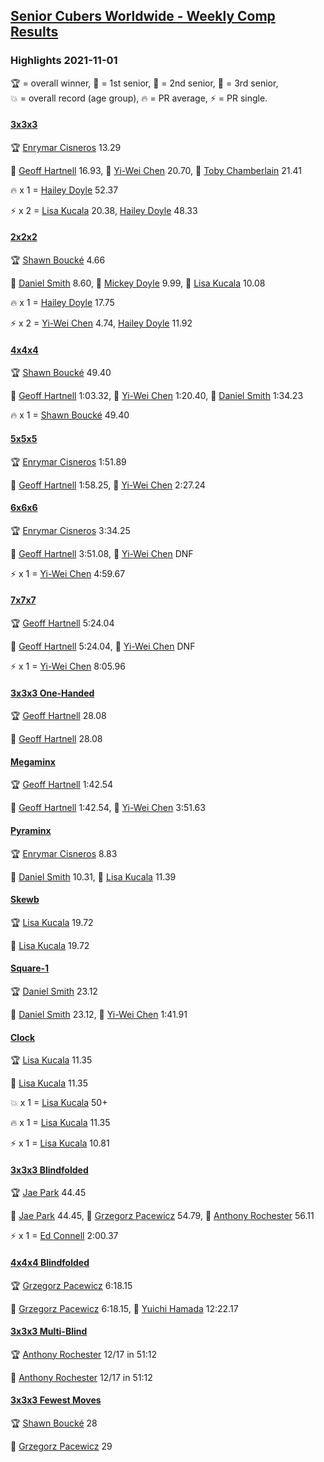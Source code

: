 <style>table {white-space: nowrap;}</style>
<link rel="stylesheet" type="text/css" href="/scw-comp/css/flags.css" />

## [Senior Cubers Worldwide - Weekly Comp Results](/scw-comp/results/)
### Highlights 2021-11-01

<span style="white-space: nowrap;">🏆 = overall winner</span>, <span style="white-space: nowrap;">🥇 = 1st senior</span>, <span style="white-space: nowrap;">🥈 = 2nd senior</span>, <span style="white-space: nowrap;">🥉 = 3rd senior</span>, <span style="white-space: nowrap;">💥 = overall record (age group)</span>, <span style="white-space: nowrap;">🔥 = PR average</span>, <span style="white-space: nowrap;">⚡ = PR single</span>.

#### [3x3x3](333.md)

<span style="white-space: nowrap;">🏆 [Enrymar Cisneros](../../persons/enrymar_cisneros/333.md) 13.29</span>

<span style="white-space: nowrap;">🥇 [Geoff Hartnell](../../persons/geoff_hartnell/333.md) 16.93</span>, <span style="white-space: nowrap;">🥈 [Yi-Wei Chen](../../persons/yi_wei_chen/333.md) 20.70</span>, <span style="white-space: nowrap;">🥉 [Toby Chamberlain](../../persons/toby_chamberlain/333.md) 21.41</span>

🔥 x 1 = <span style="white-space: nowrap;">[Hailey Doyle](../../persons/hailey_doyle/333.md) 52.37</span>

⚡ x 2 = <span style="white-space: nowrap;">[Lisa Kucala](../../persons/lisa_kucala/333.md) 20.38</span>, <span style="white-space: nowrap;">[Hailey Doyle](../../persons/hailey_doyle/333.md) 48.33</span>

#### [2x2x2](222.md)

<span style="white-space: nowrap;">🏆 [Shawn Boucké](../../persons/shawn_boucke/222.md) 4.66</span>

<span style="white-space: nowrap;">🥇 [Daniel Smith](../../persons/daniel_smith/222.md) 8.60</span>, <span style="white-space: nowrap;">🥈 [Mickey Doyle](../../persons/mickey_doyle/222.md) 9.99</span>, <span style="white-space: nowrap;">🥉 [Lisa Kucala](../../persons/lisa_kucala/222.md) 10.08</span>

🔥 x 1 = <span style="white-space: nowrap;">[Hailey Doyle](../../persons/hailey_doyle/222.md) 17.75</span>

⚡ x 2 = <span style="white-space: nowrap;">[Yi-Wei Chen](../../persons/yi_wei_chen/222.md) 4.74</span>, <span style="white-space: nowrap;">[Hailey Doyle](../../persons/hailey_doyle/222.md) 11.92</span>

#### [4x4x4](444.md)

<span style="white-space: nowrap;">🏆 [Shawn Boucké](../../persons/shawn_boucke/444.md) 49.40</span>

<span style="white-space: nowrap;">🥇 [Geoff Hartnell](../../persons/geoff_hartnell/444.md) 1:03.32</span>, <span style="white-space: nowrap;">🥈 [Yi-Wei Chen](../../persons/yi_wei_chen/444.md) 1:20.40</span>, <span style="white-space: nowrap;">🥉 [Daniel Smith](../../persons/daniel_smith/444.md) 1:34.23</span>

🔥 x 1 = <span style="white-space: nowrap;">[Shawn Boucké](../../persons/shawn_boucke/444.md) 49.40</span>

#### [5x5x5](555.md)

<span style="white-space: nowrap;">🏆 [Enrymar Cisneros](../../persons/enrymar_cisneros/555.md) 1:51.89</span>

<span style="white-space: nowrap;">🥇 [Geoff Hartnell](../../persons/geoff_hartnell/555.md) 1:58.25</span>, <span style="white-space: nowrap;">🥈 [Yi-Wei Chen](../../persons/yi_wei_chen/555.md) 2:27.24</span>

#### [6x6x6](666.md)

<span style="white-space: nowrap;">🏆 [Enrymar Cisneros](../../persons/enrymar_cisneros/666.md) 3:34.25</span>

<span style="white-space: nowrap;">🥇 [Geoff Hartnell](../../persons/geoff_hartnell/666.md) 3:51.08</span>, <span style="white-space: nowrap;">🥈 [Yi-Wei Chen](../../persons/yi_wei_chen/666.md) DNF</span>

⚡ x 1 = <span style="white-space: nowrap;">[Yi-Wei Chen](../../persons/yi_wei_chen/666.md) 4:59.67</span>

#### [7x7x7](777.md)

<span style="white-space: nowrap;">🏆 [Geoff Hartnell](../../persons/geoff_hartnell/777.md) 5:24.04</span>

<span style="white-space: nowrap;">🥇 [Geoff Hartnell](../../persons/geoff_hartnell/777.md) 5:24.04</span>, <span style="white-space: nowrap;">🥈 [Yi-Wei Chen](../../persons/yi_wei_chen/777.md) DNF</span>

⚡ x 1 = <span style="white-space: nowrap;">[Yi-Wei Chen](../../persons/yi_wei_chen/777.md) 8:05.96</span>

#### [3x3x3 One-Handed](333oh.md)

<span style="white-space: nowrap;">🏆 [Geoff Hartnell](../../persons/geoff_hartnell/333oh.md) 28.08</span>

<span style="white-space: nowrap;">🥇 [Geoff Hartnell](../../persons/geoff_hartnell/333oh.md) 28.08</span>

#### [Megaminx](minx.md)

<span style="white-space: nowrap;">🏆 [Geoff Hartnell](../../persons/geoff_hartnell/minx.md) 1:42.54</span>

<span style="white-space: nowrap;">🥇 [Geoff Hartnell](../../persons/geoff_hartnell/minx.md) 1:42.54</span>, <span style="white-space: nowrap;">🥈 [Yi-Wei Chen](../../persons/yi_wei_chen/minx.md) 3:51.63</span>

#### [Pyraminx](pyram.md)

<span style="white-space: nowrap;">🏆 [Enrymar Cisneros](../../persons/enrymar_cisneros/pyram.md) 8.83</span>

<span style="white-space: nowrap;">🥇 [Daniel Smith](../../persons/daniel_smith/pyram.md) 10.31</span>, <span style="white-space: nowrap;">🥈 [Lisa Kucala](../../persons/lisa_kucala/pyram.md) 11.39</span>

#### [Skewb](skewb.md)

<span style="white-space: nowrap;">🏆 [Lisa Kucala](../../persons/lisa_kucala/skewb.md) 19.72</span>

<span style="white-space: nowrap;">🥇 [Lisa Kucala](../../persons/lisa_kucala/skewb.md) 19.72</span>

#### [Square-1](sq1.md)

<span style="white-space: nowrap;">🏆 [Daniel Smith](../../persons/daniel_smith/sq1.md) 23.12</span>

<span style="white-space: nowrap;">🥇 [Daniel Smith](../../persons/daniel_smith/sq1.md) 23.12</span>, <span style="white-space: nowrap;">🥈 [Yi-Wei Chen](../../persons/yi_wei_chen/sq1.md) 1:41.91</span>

#### [Clock](clock.md)

<span style="white-space: nowrap;">🏆 [Lisa Kucala](../../persons/lisa_kucala/clock.md) 11.35</span>

<span style="white-space: nowrap;">🥇 [Lisa Kucala](../../persons/lisa_kucala/clock.md) 11.35</span>

💥 x 1 = <span style="white-space: nowrap;">[Lisa Kucala](../../persons/lisa_kucala/clock.md) 50+</span>

🔥 x 1 = <span style="white-space: nowrap;">[Lisa Kucala](../../persons/lisa_kucala/clock.md) 11.35</span>

⚡ x 1 = <span style="white-space: nowrap;">[Lisa Kucala](../../persons/lisa_kucala/clock.md) 10.81</span>

#### [3x3x3 Blindfolded](333bf.md)

<span style="white-space: nowrap;">🏆 [Jae Park](../../persons/jae_park/333bf.md) 44.45</span>

<span style="white-space: nowrap;">🥇 [Jae Park](../../persons/jae_park/333bf.md) 44.45</span>, <span style="white-space: nowrap;">🥈 [Grzegorz Pacewicz](../../persons/grzegorz_pacewicz/333bf.md) 54.79</span>, <span style="white-space: nowrap;">🥉 [Anthony Rochester](../../persons/anthony_rochester/333bf.md) 56.11</span>

⚡ x 1 = <span style="white-space: nowrap;">[Ed Connell](../../persons/ed_connell/333bf.md) 2:00.37</span>

#### [4x4x4 Blindfolded](444bf.md)

<span style="white-space: nowrap;">🏆 [Grzegorz Pacewicz](../../persons/grzegorz_pacewicz/444bf.md) 6:18.15</span>

<span style="white-space: nowrap;">🥇 [Grzegorz Pacewicz](../../persons/grzegorz_pacewicz/444bf.md) 6:18.15</span>, <span style="white-space: nowrap;">🥈 [Yuichi Hamada](../../persons/yuichi_hamada/444bf.md) 12:22.17</span>

#### [3x3x3 Multi-Blind](333mbf.md)

<span style="white-space: nowrap;">🏆 [Anthony Rochester](../../persons/anthony_rochester/333mbf.md) 12/17 in 51:12</span>

<span style="white-space: nowrap;">🥇 [Anthony Rochester](../../persons/anthony_rochester/333mbf.md) 12/17 in 51:12</span>

#### [3x3x3 Fewest Moves](333fm.md)

<span style="white-space: nowrap;">🏆 [Shawn Boucké](../../persons/shawn_boucke/333fm.md) 28</span>

<span style="white-space: nowrap;">🥇 [Grzegorz Pacewicz](../../persons/grzegorz_pacewicz/333fm.md) 29</span>


<!-- Global site tag (gtag.js) - Google Analytics -->
<script async src="https://www.googletagmanager.com/gtag/js?id=UA-86348435-3"></script>
<script>window.dataLayer = window.dataLayer || []; function gtag() {dataLayer.push(arguments);} gtag('js', new Date()); gtag('config', 'UA-86348435-3');</script>
